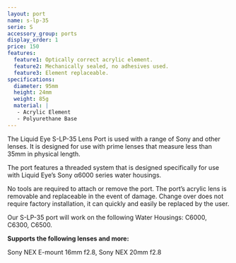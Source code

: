 ```yaml
---
layout: port
name: s-lp-35
serie: S
accessory_group: ports
display_order: 1
price: 150
features:
  feature1: Optically correct acrylic element.
  feature2: Mechanically sealed, no adhesives used.
  feature3: Element replaceable.
specifications:
  diameter: 95mm
  height: 24mm
  weight: 85g
  material: |
   - Acrylic Element
   - Polyurethane Base
---
```

The Liquid Eye S-LP-35 Lens Port is used with a range of Sony and other lenses. It is designed for use with prime lenses that measure less than 35mm in physical length.

The port features a threaded system that is designed specifically for use with Liquid Eye’s Sony α6000 series water housings.

No tools are required to attach or remove the port. The port’s acrylic lens is removable and replaceable in the event of damage. Change over does not require factory installation, it can quickly and easily be replaced by the user.

Our S-LP-35 port will work on the following Water Housings: C6000, C6300, C6500.

**Supports the following lenses and more:**

Sony NEX E-mount 16mm f2.8, Sony NEX 20mm f2.8
